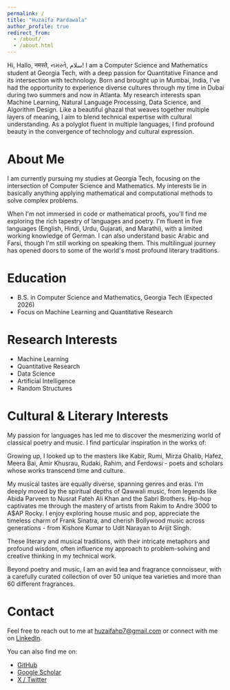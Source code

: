 ```yaml
---
permalink: /
title: "Huzaifa Pardawala"
author_profile: true
redirect_from:
  - /about/
  - /about.html
---
```


Hi, Hallo, नमस्ते, નમસ્તે, سلام!
I am a Computer Science and Mathematics student at Georgia Tech, with a deep passion for Quantitative Finance and its intersection with technology. Born and brought up in Mumbai, India, I've had the opportunity to experience diverse cultures through my time in Dubai during two summers and now in Atlanta. My research interests span Machine Learning, Natural Language Processing, Data Science, and Algorithm Design. Like a beautiful ghazal that weaves together multiple layers of meaning, I aim to blend technical expertise with cultural understanding. As a polyglot fluent in multiple languages, I find profound beauty in the convergence of technology and cultural expression.

# About Me

I am currently pursuing my studies at Georgia Tech, focusing on the intersection of Computer Science and Mathematics. My interests lie in basically anything applying mathematical and computational methods to solve complex problems.

When I'm not immersed in code or mathematical proofs, you'll find me exploring the rich tapestry of languages and poetry. I'm fluent in five languages (English, Hindi, Urdu, Gujarati, and Marathi), with a limited working knowledge of German. I can also understand basic Arabic and Farsi, though I'm still working on speaking them. This multilingual journey has opened doors to some of the world's most profound literary traditions.

# Education

- B.S. in Computer Science and Mathematics, Georgia Tech (Expected 2026)
- Focus on Machine Learning and Quantitative Research

# Research Interests

- Machine Learning
- Quantitative Research
- Data Science
- Artificial Intelligence
- Random Structures

# Cultural & Literary Interests

My passion for languages has led me to discover the mesmerizing world of classical poetry and music. I find particular inspiration in the works of:

Growing up, I looked up to the masters like Kabir, Rumi, Mirza Ghalib, Hafez, Meera Bai, Amir Khusrau, Rudaki, Rahim, and Ferdowsi - poets and scholars whose works transcend time and culture.

My musical tastes are equally diverse, spanning genres and eras. I'm deeply moved by the spiritual depths of Qawwali music, from legends like Abida Parveen to Nusrat Fateh Ali Khan and the Sabri Brothers. Hip-hop captivates me through the mastery of artists from Rakim to Andre 3000 to A$AP Rocky. I enjoy exploring house music and pop, appreciate the timeless charm of Frank Sinatra, and cherish Bollywood music across generations - from Kishore Kumar to Udit Narayan to Arijit Singh.

These literary and musical traditions, with their intricate metaphors and profound wisdom, often influence my approach to problem-solving and creative thinking in my technical work.

Beyond poetry and music, I am an avid tea and fragrance connoisseur, with a carefully curated collection of over 50 unique tea varieties and more than 60 different fragrances.

# Contact

Feel free to reach out to me at [huzaifahp7@gmail.com](mailto:huzaifahp7@gmail.com) or connect with me on [LinkedIn](https://www.linkedin.com/in/huzaifa-pardawala-75106a219/).

You can also find me on:

- [GitHub](https://github.com/huzaifahp7)
- [Google Scholar](https://scholar.google.com/citations?user=8tjHDikAAAAJ&hl=en)
- [X / Twitter](https://twitter.com/huzaifahp7)
